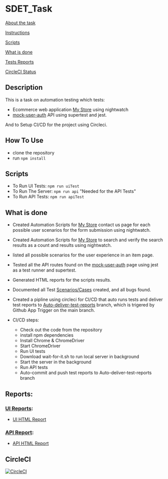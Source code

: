# SDET_Task

[About the task](#Description)

[Instructions](#How-To-Use)

[Scripts](#Scripts)

[What is done](#EndPoints)

[Tests Reports](#Reports)

[CircleCI Status](#CircleCI)

## Description

This is a task on automation testing which tests:
- Ecommerce web application [My Store](http://automationpractice.multiformis.com/index.php) using nightwatch
- [mock-user-auth](https://www.npmjs.com/package/mock-user-auth) API using supertest and jest.

And to Setup CI/CD for the project using Circleci.

## How To Use

- clone the repository
- run `npm install`

## Scripts

- To Run UI Tests:
`npm run uiTest`
- To Run The Server:
`npm run api` "Needed for the API Tests"
- To Run API Tests:
`npm run apiTest` 

## What is done

- Created Automation Scripts for [My Store](http://automationpractice.multiformis.com/index.php) contact us page for each possible user 
scenarios for the form submission using nightwatch.

- Created Automation Scripts for [My Store](http://automationpractice.multiformis.com/index.php) to search and verify the search 
results as a count and results using nightwatch.

- listed all possible scenarios for the user experience in an item page.

- Tested all the API routes found on the [mock-user-auth](https://www.npmjs.com/package/mock-user-auth) page using jest as a test runner and supertest.

- Generated HTML reports for the scripts results.

- Documented all Test [Scenarios/Cases](Test_Scenarios.md) created, and all bugs found.

- Created a pipline using circleci for CI/CD that auto runs tests and deliver test reports to [Auto-deliver-test-reports](https://github.com/yasser1412/SDET_Task/tree/Auto-deliver-test-reports) branch, which is trigered by Github App Trigger on the main branch.

- CI/CD steps:       
    - Check out the code from the repository
    - install npm dependencies
    - Install Chrome & ChromeDriver
    - Start ChromeDriver
    - Run UI tests
    - Download wait-for-it.sh to run local server in background
    - Start the server in the background
    - Run API tests
    - Auto-commit and push test reports to Auto-deliver-test-reports branch

## Reports:

### [UI Reports](https://github.com/yasser1412/SDET_Task/tree/Auto-deliver-test-reports/UI/nightwatchReports):

- [UI HTML Report](https://rawcdn.githack.com/yasser1412/SDET_Task/40c4211c763d3f67e7398adabd82787176df5d0d/UI/nightwatchReports/nightwatch-html-report/index.html) 

### [API Report](https://github.com/yasser1412/SDET_Task/tree/Auto-deliver-test-reports/API/jestReports):

- [API HTML Report](https://rawcdn.githack.com/yasser1412/SDET_Task/40c4211c763d3f67e7398adabd82787176df5d0d/API/jestReports/test-report.html) 


## CircleCI

[![CircleCI](https://dl.circleci.com/status-badge/img/circleci/LgsvRoaq5MEhhr3WczjEaY/KWEpHFu6aSm31qvFHbxHB/tree/main.svg?style=svg)](https://dl.circleci.com/status-badge/redirect/circleci/LgsvRoaq5MEhhr3WczjEaY/KWEpHFu6aSm31qvFHbxHB/tree/main)
